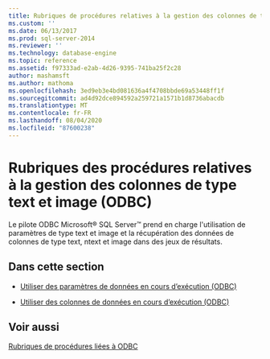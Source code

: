 ```yaml
---
title: Rubriques de procédures relatives à la gestion des colonnes de texte et d’image (ODBC) | Microsoft Docs
ms.custom: ''
ms.date: 06/13/2017
ms.prod: sql-server-2014
ms.reviewer: ''
ms.technology: database-engine
ms.topic: reference
ms.assetid: f97333ad-e2ab-4d26-9395-741ba25f2c28
author: mashamsft
ms.author: mathoma
ms.openlocfilehash: 3ed9eb3e4bd081636a4f4708bbde69a53448ff1f
ms.sourcegitcommit: ad4d92dce894592a259721a1571b1d8736abacdb
ms.translationtype: MT
ms.contentlocale: fr-FR
ms.lasthandoff: 08/04/2020
ms.locfileid: "87600238"
---
```

# <a name="managing-text-and-image-columns-how-to-topics-odbc"></a>Rubriques des procédures relatives à la gestion des colonnes de type text et image (ODBC)
  Le pilote ODBC Microsoft® SQL Server™ prend en charge l'utilisation de paramètres de type text et image et la récupération des données de colonnes de type text, ntext et image dans des jeux de résultats.  
  
## <a name="in-this-section"></a>Dans cette section  
  
-   [Utiliser des paramètres de données en cours d’exécution &#40;ODBC&#41;](../../relational-databases/native-client-odbc-how-to/managing-text-and-image-columns-use-data-at-execution-parameters.md)  
  
-   [Utiliser des colonnes de données en cours d’exécution &#40;ODBC&#41;](../../relational-databases/native-client-odbc-how-to/managing-text-and-image-columns-use-data-at-execution-columns.md)  
  
## <a name="see-also"></a>Voir aussi  
 [Rubriques de procédures liées à ODBC](../../relational-databases/native-client-odbc-how-to/odbc-how-to-topics.md)  
  
  
